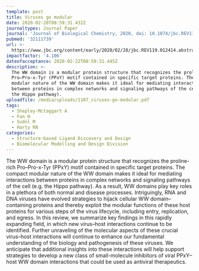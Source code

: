 ```yaml
---
template: post
title: Viruses go modular
date: 2020-02-28T08:59:31.432Z
journaltypes: Journal Paper
journal: 'Journal of Biological Chemistry, 2020, doi: 10.1074/jbc.REV119.012414'
pubmed: '32111739'
url: >-
  https://www.jbc.org/content/early/2020/02/28/jbc.REV119.012414.abstract?sid=70822aa9-c0ec-4795-9db6-3e80ac5ff87f
impactfactor: '4.106'
dateofacceptance: 2020-02-22T08:59:31.445Z
description: >-
  The WW domain is a modular protein structure that recognizes the proline-rich
  Pro–Pro-x-Tyr (PPxY) motif contained in specific target proteins. The compact
  modular nature of the WW domain makes it ideal for mediating interactions
  between proteins in complex networks and signaling pathways of the cell (e.g.
  the Hippo pathway). 
uploadfile: /media/uploads/1107_viruses-go-modular.pdf
tags:
  - Shepley-Mctaggart A
  - Fan H
  - Sudol M
  - Harty RN
categories:
  - Structure-based Ligand Discovery and Design
  - Biomolecular Modelling and Design Division
---
```

<!--StartFragment-->

The WW domain is a modular protein structure that recognizes the proline-rich Pro–Pro-x-Tyr (PPxY) motif contained in specific target proteins. The compact modular nature of the WW domain makes it ideal for mediating interactions between proteins in complex networks and signaling pathways of the cell (e.g. the Hippo pathway). As a result, WW domains play key roles in a plethora of both normal and disease processes. Intriguingly, RNA and DNA viruses have evolved strategies to hijack cellular WW domain–containing proteins and thereby exploit the modular functions of these host proteins for various steps of the virus lifecycle, including entry, replication, and egress. In this review, we summarize key findings in this rapidly expanding field, in which new virus–host interactions continue to be identified. Further unraveling of the molecular aspects of these crucial virus–host interactions will continue to enhance our fundamental understanding of the biology and pathogenesis of these viruses. We anticipate that additional insights into these interactions will help support strategies to develop a new class of small-molecule inhibitors of viral PPxY–host WW domain interactions that could be used as antiviral therapeutics.

<!--EndFragment-->
